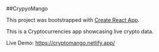 ##CrypyoMango

This project was bootstrapped with [Create React App](https://github.com/facebook/create-react-app).

This is a Cryptocurrencies app showcasing live crypto data.

Live Demo: https://cryptomango.netlify.app/
